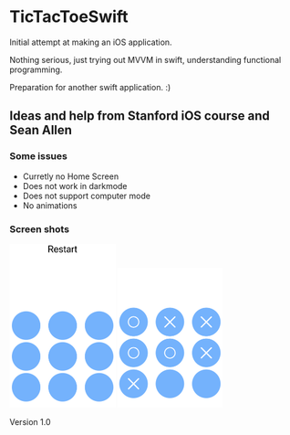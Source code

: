 # TicTacToeSwift
Initial attempt at making an iOS application.

Nothing serious, just trying out MVVM in swift, understanding functional programming. 

Preparation for another swift application. :)

## Ideas and help from Stanford iOS course and Sean Allen

### Some issues

- Curretly no Home Screen 
- Does not work in darkmode
- Does not support computer mode
- No animations

### Screen shots

<img src="./src/p1.png" alt="image" style="zoom:50%;" />

<img src="./src/p2.png" alt="image" style="zoom:50%;" />

Version 1.0

